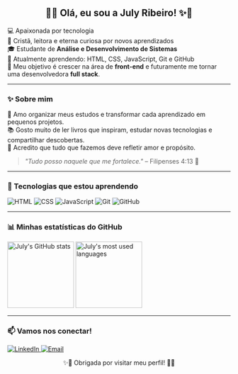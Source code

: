 <h2 align="center">🌸✨ Olá, eu sou a July Ribeiro! ✨🌸</h2>

<p>
💻 Apaixonada por tecnologia<br>
🙏 Cristã, leitora e eterna curiosa  por novos aprendizados<br>
🎓 Estudante de <strong>Análise e Desenvolvimento de Sistemas</strong> <br>
🌱 Atualmente aprendendo: HTML, CSS, JavaScript, Git e GitHub <br>
🚀 Meu objetivo é crescer na área de <strong>front-end</strong> e futuramente me tornar uma desenvolvedora <strong>full stack</strong>.

</p>

---

### ✨ Sobre mim
🌸 Amo organizar meus estudos e transformar cada aprendizado em pequenos projetos.  
📚 Gosto muito de ler livros que inspiram, estudar novas tecnologias e compartilhar descobertas.  
💖 Acredito que tudo que fazemos deve refletir amor e propósito.

> *"Tudo posso naquele que me fortalece."* – Filipenses 4:13 🌿

---

### 🚀 Tecnologias que estou aprendendo
<p align="left">
  <img src="https://img.shields.io/badge/HTML5-E34F26?style=for-the-badge&logo=html5&logoColor=white" alt="HTML" />
  <img src="https://img.shields.io/badge/CSS3-1572B6?style=for-the-badge&logo=css3&logoColor=white" alt="CSS" />
  <img src="https://img.shields.io/badge/JavaScript-F7DF1E?style=for-the-badge&logo=javascript&logoColor=black" alt="JavaScript" />
  <img src="https://img.shields.io/badge/Git-F05032?style=for-the-badge&logo=git&logoColor=white" alt="Git" />
  <img src="https://img.shields.io/badge/GitHub-100000?style=for-the-badge&logo=github&logoColor=white" alt="GitHub" />
</p>

---

### 📊 Minhas estatísticas do GitHub
<p align="left">
  <img height="150em" src="https://github-readme-stats.vercel.app/api?username=julyribeiro&show_icons=true&theme=rose_pine" alt="July's GitHub stats"/>
  <img height="150em" src="https://github-readme-stats.vercel.app/api/top-langs/?username=julyribeiro&layout=compact&theme=rose_pine" alt="July's most used languages"/>
</p>

---

### 📫 Vamos nos conectar!
<p>
  <a href="https://www.linkedin.com/in/july-ribeiro-718482117/" target="_blank">
    <img src="https://img.shields.io/badge/LinkedIn-0077B5?style=for-the-badge&logo=linkedin&logoColor=white" alt="LinkedIn">
  </a>
  <a href="mailto:devjurib@hotmail.com">
    <img src="https://img.shields.io/badge/E--mail-D14836?style=for-the-badge&logo=gmail&logoColor=white" alt="Email">
  </a>
</p>

<p align="center">✨🌸 Obrigada por visitar meu perfil! 🌸✨</p>
